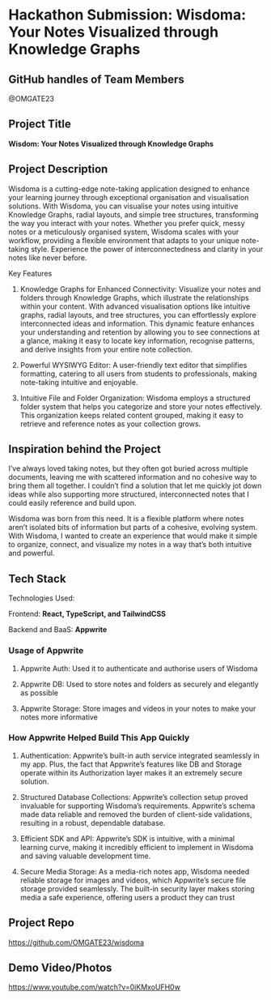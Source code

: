 # Hackathon Submission: Wisdoma: Your Notes Visualized through Knowledge Graphs

## GitHub handles of Team Members  
@OMGATE23

## Project Title
**Wisdom: Your Notes Visualized through Knowledge Graphs**

## Project Description    
Wisdoma is a cutting-edge note-taking application designed to enhance your learning journey through exceptional organisation and visualisation solutions. With Wisdoma, you can visualise your notes using intuitive Knowledge Graphs, radial layouts, and simple tree structures, transforming the way you interact with your notes. Whether you prefer quick, messy notes or a meticulously organised system, Wisdoma scales with your workflow, providing a flexible environment that adapts to your unique note-taking style. Experience the power of interconnectedness and clarity in your notes like never before.

Key Features

1. Knowledge Graphs for Enhanced Connectivity: Visualize your notes and folders through Knowledge Graphs, which illustrate the relationships within your content. With advanced visualisation options like intuitive graphs, radial layouts, and tree structures, you can effortlessly explore interconnected ideas and information. This dynamic feature enhances your understanding and retention by allowing you to see connections at a glance, making it easy to locate key information, recognise patterns, and derive insights from your entire note collection.

2. Powerful WYSIWYG Editor: A user-friendly text editor that simplifies formatting, catering to all users from students to professionals, making note-taking intuitive and enjoyable.

3. Intuitive File and Folder Organization: Wisdoma employs a structured folder system that helps you categorize and store your notes effectively. This organization keeps related content grouped, making it easy to retrieve and reference notes as your collection grows.

## Inspiration behind the Project  
I’ve always loved taking notes, but they often got buried across multiple documents, leaving me with scattered information and no cohesive way to bring them all together. I couldn’t find a solution that let me quickly jot down ideas while also supporting more structured, interconnected notes that I could easily reference and build upon.

Wisdoma was born from this need. It is a flexible platform where notes aren’t isolated bits of information but parts of a cohesive, evolving system. With Wisdoma, I wanted to create an experience that would make it simple to organize, connect, and visualize my notes in a way that’s both intuitive and powerful.
## Tech Stack    
Technologies Used:

Frontend: **React, TypeScript, and TailwindCSS**

Backend and BaaS: **Appwrite**

### Usage of Appwrite

1. Appwrite Auth: Used it to authenticate and authorise users of Wisdoma

2. Appwrite DB: Used to store notes and folders as securely and elegantly as possible

3. Appwrite Storage: Store images and videos in your notes to make your notes more informative

### How Appwrite Helped Build This App Quickly

1. Authentication: Appwrite’s built-in auth service integrated seamlessly in my app. Plus, the fact that Appwrite’s features like DB and Storage operate within its Authorization layer makes it an extremely secure solution.

2. Structured Database Collections: Appwrite’s collection setup proved invaluable for supporting Wisdoma’s requirements. Appwrite’s schema made data reliable and removed the burden of client-side validations, resulting in a robust, dependable database.

3. Efficient SDK and API: Appwrite’s SDK is intuitive, with a minimal learning curve, making it incredibly efficient to implement in Wisdoma and saving valuable development time.

4. Secure Media Storage: As a media-rich notes app, Wisdoma needed reliable storage for images and videos, which Appwrite’s secure file storage provided seamlessly. The built-in security layer makes storing media a safe experience, offering users a product they can trust

## Project Repo  
https://github.com/OMGATE23/wisdoma

## Demo Video/Photos  
https://www.youtube.com/watch?v=0iKMxoUFH0w
